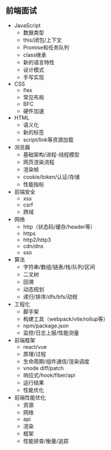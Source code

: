 ## 前端面试

- JavaScript
  - 数据类型
  - this/闭包/上下文
  - Promise和任务队列
  - class继承
  - 新的语言特性
  - 设计模式
  - 手写实现
- CSS
  - flex
  - 常见布局
  - BFC
  - 硬件加速
- HTML
  - 语义化
  - 新的标签
  - script/link等资源加载
- 浏览器
  - 基础架构/进程-线程模型
  - 网页渲染流程
  - 渲染帧
  - cookie/token/认证/存储
  - 性能指标
- 前端安全
  - xss
  - csrf
  - 跨域
- 网络
  - http（状态码/缓存/header等）
  - https
  - http2/http3
  - cdn/dns
  - sso
- 算法
  - 字符串/数组/链表/栈/队列/区间
  - 二叉树
  - 回溯
  - 动态规划
  - 递归/排序/dfs/bfs/动规
- 工程化
  - 脚手架
  - 构建工具（webpack/vite/rollup等）
  - npm/package.json
  - 监控/日志上报/性能测量
- 前端框架
  - react/vue
  - 原理/过程
  - 生命周期/组件通信/渲染调度
  - vnode diff/patch
  - 响应式/hook/fiber/api
  - 运行结果
  - 性能优化
- 前端性能优化
  - 资源
  - 网络
  - api
  - 渲染
  - 框架
  - 性能排查/衡量/追踪
